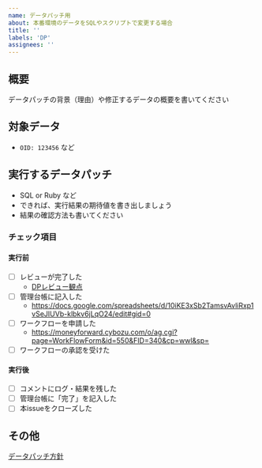 ```yaml
---
name: データパッチ用
about: 本番環境のデータをSQLやスクリプトで変更する場合
title: ''
labels: 'DP'
assignees: ''
---
```


## 概要

データパッチの背景（理由）や修正するデータの概要を書いてください

## 対象データ

- `OID: 123456` など

## 実行するデータパッチ

- SQL or Ruby など
- できれば、実行結果の期待値を書き出しましょう
- 結果の確認方法も書いてください

### チェック項目
#### 実行前
- [ ] レビューが完了した
    - [DPレビュー観点](https://moneyforward.kibe.la/notes/141385)
- [ ] 管理台帳に記入した
    - https://docs.google.com/spreadsheets/d/10iKE3xSb2TamsvAvliRxp1vSeJIUVb-klbkv6jLqO24/edit#gid=0
- [ ] ワークフローを申請した
    - https://moneyforward.cybozu.com/o/ag.cgi?page=WorkFlowForm&id=550&FID=340&cp=wwl&sp=
- [ ] ワークフローの承認を受けた

#### 実行後
- [ ] コメントにログ・結果を残した
- [ ] 管理台帳に「完了」を記入した
- [ ] 本issueをクローズした

## その他
[データパッチ方針](https://moneyforward.kibe.la/notes/211147)
